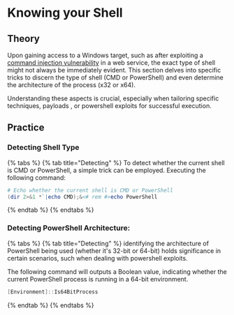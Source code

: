 # Knowing your Shell

## Theory

Upon gaining access to a Windows target, such as after exploiting a [command injection vulnerability](../../../web-pentesting/web-vulnerabilities/server-side/command-injection.md) in a web service, the exact type of shell might not always be immediately evident. This section delves into specific tricks to discern the type of shell (CMD or PowerShell) and even determine the architecture of the process (x32 or x64).&#x20;

Understanding these aspects is crucial, especially when tailoring specific techniques, payloads , or powershell exploits for successful execution.

## Practice

### **Detecting Shell Type**

{% tabs %}
{% tab title="Detecting" %}
To detect whether the current shell is CMD or PowerShell, a simple trick can be employed. Executing the following command:

```powershell
# Echo whether the current shell is CMD or PowerShell
(dir 2>&1 *`|echo CMD);&<# rem #>echo PowerShell
```
{% endtab %}
{% endtabs %}

### **Detecting PowerShell Architecture:**

{% tabs %}
{% tab title="Detecting" %}
identifying the architecture of PowerShell being used (whether it's 32-bit or 64-bit) holds significance in certain scenarios, such when dealing with powershell exploits.

The following command will outputs a Boolean value, indicating whether the current PowerShell process is running in a 64-bit environment.

```powershell
[Environment]::Is64BitProcess
```
{% endtab %}
{% endtabs %}
